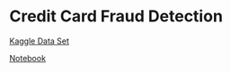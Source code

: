 # Credit Card Fraud Detection

[Kaggle Data Set](https://www.kaggle.com/datasets/mlg-ulb/creditcardfraud/data)

[Notebook](Credit_Card_Fraud_Detection.ipynb)
